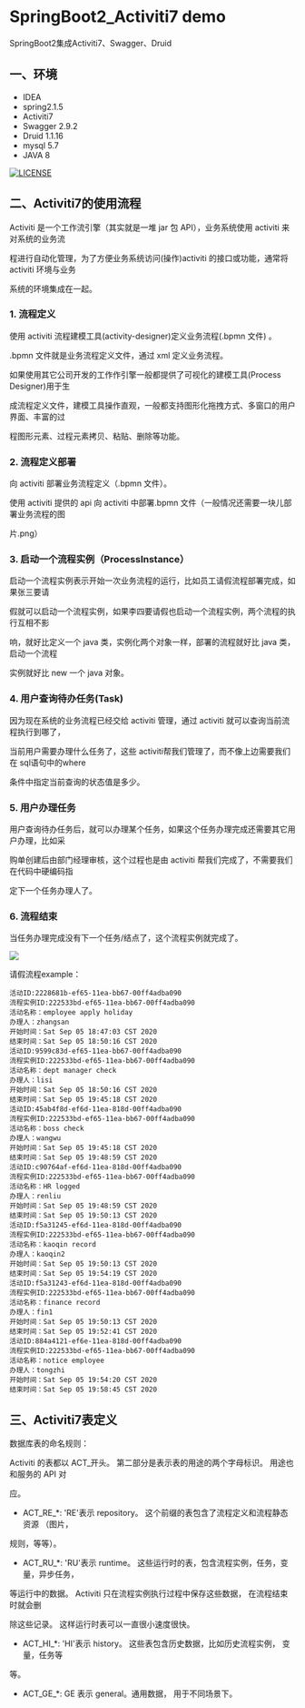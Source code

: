 # SpringBoot2_Activiti7 demo
SpringBoot2集成Activiti7、Swagger、Druid

## 一、环境 ##
- IDEA
- spring2.1.5
- Activiti7
- Swagger 2.9.2
- Druid 1.1.16
- mysql 5.7
- JAVA 8

[![LICENSE](https://img.shields.io/badge/license-Anti%20996-blue.svg)](https://github.com/996icu/996.ICU/blob/master/LICENSE)



## 二、Activiti7的使用流程

Activiti 是一个工作流引擎（其实就是一堆 jar 包 API），业务系统使用 activiti 来对系统的业务流

程进行自动化管理，为了方便业务系统访问(操作)activiti 的接口或功能，通常将 activiti 环境与业务

系统的环境集成在一起。

### 1. 流程定义

使用 activiti 流程建模工具(activity-designer)定义业务流程(.bpmn 文件) 。

.bpmn 文件就是业务流程定义文件，通过 xml 定义业务流程。

如果使用其它公司开发的工作作引擎一般都提供了可视化的建模工具(Process Designer)用于生

成流程定义文件，建模工具操作直观，一般都支持图形化拖拽方式、多窗口的用户界面、丰富的过

程图形元素、过程元素拷贝、粘贴、删除等功能。

### 2. 流程定义部署

向 activiti 部署业务流程定义（.bpmn 文件）。

使用 activiti 提供的 api 向 activiti 中部署.bpmn 文件（一般情况还需要一块儿部署业务流程的图

片.png）

### 3. 启动一个流程实例（ProcessInstance）

启动一个流程实例表示开始一次业务流程的运行，比如员工请假流程部署完成，如果张三要请

假就可以启动一个流程实例，如果李四要请假也启动一个流程实例，两个流程的执行互相不影

响，就好比定义一个 java 类，实例化两个对象一样，部署的流程就好比 java 类，启动一个流程

实例就好比 new 一个 java 对象。

### 4. 用户查询待办任务(Task)

因为现在系统的业务流程已经交给 activiti 管理，通过 activiti 就可以查询当前流程执行到哪了，

当前用户需要办理什么任务了，这些 activiti帮我们管理了，而不像上边需要我们在 sql语句中的where

条件中指定当前查询的状态值是多少。

### 5. 用户办理任务

用户查询待办任务后，就可以办理某个任务，如果这个任务办理完成还需要其它用户办理，比如采

购单创建后由部门经理审核，这个过程也是由 activiti 帮我们完成了，不需要我们在代码中硬编码指

定下一个任务办理人了。

### 6. 流程结束

当任务办理完成没有下一个任务/结点了，这个流程实例就完成了。



![](https://github.com/lvraikkonen/activiti-demo/blob/master/src/main/resources/processes/holiday_with_gateway.png)

请假流程example：

```
活动ID:2228681b-ef65-11ea-bb67-00ff4adba090
流程实例ID:222533bd-ef65-11ea-bb67-00ff4adba090
活动名称：employee apply holiday
办理人：zhangsan
开始时间：Sat Sep 05 18:47:03 CST 2020
结束时间：Sat Sep 05 18:50:16 CST 2020
活动ID:9599c83d-ef65-11ea-bb67-00ff4adba090
流程实例ID:222533bd-ef65-11ea-bb67-00ff4adba090
活动名称：dept manager check
办理人：lisi
开始时间：Sat Sep 05 18:50:16 CST 2020
结束时间：Sat Sep 05 19:45:18 CST 2020
活动ID:45ab4f8d-ef6d-11ea-818d-00ff4adba090
流程实例ID:222533bd-ef65-11ea-bb67-00ff4adba090
活动名称：boss check
办理人：wangwu
开始时间：Sat Sep 05 19:45:18 CST 2020
结束时间：Sat Sep 05 19:48:59 CST 2020
活动ID:c90764af-ef6d-11ea-818d-00ff4adba090
流程实例ID:222533bd-ef65-11ea-bb67-00ff4adba090
活动名称：HR logged
办理人：renliu
开始时间：Sat Sep 05 19:48:59 CST 2020
结束时间：Sat Sep 05 19:50:13 CST 2020
活动ID:f5a31245-ef6d-11ea-818d-00ff4adba090
流程实例ID:222533bd-ef65-11ea-bb67-00ff4adba090
活动名称：kaoqin record
办理人：kaoqin2
开始时间：Sat Sep 05 19:50:13 CST 2020
结束时间：Sat Sep 05 19:54:19 CST 2020
活动ID:f5a31243-ef6d-11ea-818d-00ff4adba090
流程实例ID:222533bd-ef65-11ea-bb67-00ff4adba090
活动名称：finance record
办理人：fin1
开始时间：Sat Sep 05 19:50:13 CST 2020
结束时间：Sat Sep 05 19:52:41 CST 2020
活动ID:884a4121-ef6e-11ea-818d-00ff4adba090
流程实例ID:222533bd-ef65-11ea-bb67-00ff4adba090
活动名称：notice employee
办理人：tongzhi
开始时间：Sat Sep 05 19:54:20 CST 2020
结束时间：Sat Sep 05 19:58:45 CST 2020
```



## 三、Activiti7表定义



数据库表的命名规则：

Activiti 的表都以 ACT_开头。 第二部分是表示表的用途的两个字母标识。 用途也和服务的 API 对

应。

- ACT_RE_*: 'RE'表示 repository。 这个前缀的表包含了流程定义和流程静态资源 （图片，

规则，等等）。

- ACT_RU_*: 'RU'表示 runtime。 这些运行时的表，包含流程实例，任务，变量，异步任务，

等运行中的数据。 Activiti 只在流程实例执行过程中保存这些数据， 在流程结束时就会删

除这些记录。 这样运行时表可以一直很小速度很快。

- ACT_HI_*: 'HI'表示 history。 这些表包含历史数据，比如历史流程实例， 变量，任务等

等。

- ACT_GE_*: GE 表示 general。通用数据， 用于不同场景下。